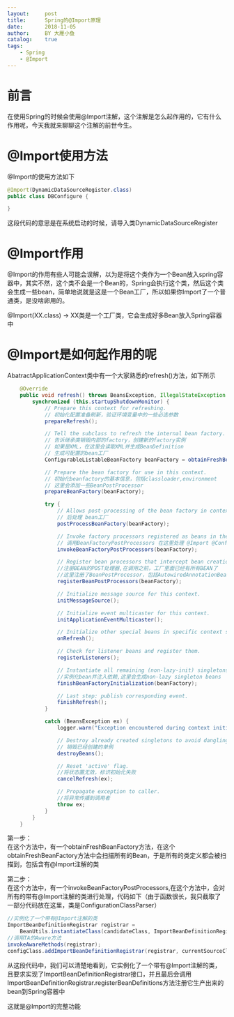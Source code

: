 ```yaml
---
layout:     post
title:      Spring的@Import原理
date:       2018-11-05
author:     BY 大雁小鱼
catalog:    true
tags:
    - Spring
    - @Import
---
```


# 前言
在使用Spring的时候会使用@Import注解，这个注解是怎么起作用的，它有什么作用呢，今天我就来聊聊这个注解的前世今生。

# @Import使用方法
@Import的使用方法如下
```java
@Import(DynamicDataSourceRegister.class)
public class DBConfigure {

}

```
这段代码的意思是在系统启动的时候，请导入类DynamicDataSourceRegister

# @Import作用
@Import的作用有些人可能会误解，以为是将这个类作为一个Bean放入spring容器中，其实不然，这个类不会是一个Bean的，Spring会执行这个类，然后这个类会生成一些bean，简单地说就是这是一个Bean工厂，所以如果你Import了一个普通类，是没啥卵用的。

@Import(XX.class)  ->  XX类是一个工厂类，它会生成好多Bean放入Spring容器中

# @Import是如何起作用的呢
AbatractApplicationContext类中有一个大家熟悉的refresh()方法，如下所示

```java
	@Override
	public void refresh() throws BeansException, IllegalStateException {
		synchronized (this.startupShutdownMonitor) {
			// Prepare this context for refreshing.
			// 初始化配置准备刷新，验证环境变量中的一些必选参数
			prepareRefresh();

			// Tell the subclass to refresh the internal bean factory.
			// 告诉继承类销毁内部的factory，创建新的factory实例
			// 如果是XML，在这里会读取XML并生成BeanDefinition
			// 生成可配置的bean工厂
			ConfigurableListableBeanFactory beanFactory = obtainFreshBeanFactory();

			// Prepare the bean factory for use in this context.
			// 初始化beanfactory的基本信息，包括classloader,environment
			// 这里会添加一些BeanPostProcessor
			prepareBeanFactory(beanFactory);

			try {
				// Allows post-processing of the bean factory in context subclasses.
				// 后处理 bean工厂
				postProcessBeanFactory(beanFactory);

				// Invoke factory processors registered as beans in the context.
				// 调用BeanFactoryPostProcessors 在这里处理 @Import @Configureation这些生成bean的注解信息
				invokeBeanFactoryPostProcessors(beanFactory);

				// Register bean processors that intercept bean creation.
				//注册BEAN的POST处理器,在调用之前，工厂里面已经有所有BEAN了
				//这里注册了BeanPostProcessor，包括AutowiredAnnotationBeanPostProcessor
				registerBeanPostProcessors(beanFactory);

				// Initialize message source for this context.
				initMessageSource();

				// Initialize event multicaster for this context.
				initApplicationEventMulticaster();

				// Initialize other special beans in specific context subclasses.
				onRefresh();

				// Check for listener beans and register them.
				registerListeners();

				// Instantiate all remaining (non-lazy-init) singletons.
				//实例化bean并注入依赖,这里会生成non-lazy singleton beans
				finishBeanFactoryInitialization(beanFactory);

				// Last step: publish corresponding event.
				finishRefresh();
			}

			catch (BeansException ex) {
				logger.warn("Exception encountered during context initialization - cancelling refresh attempt", ex);

				// Destroy already created singletons to avoid dangling resources.
				// 销毁已经创建的单例
				destroyBeans();

				// Reset 'active' flag.
				//将状态置无效，标识初始化失败
				cancelRefresh(ex);

				// Propagate exception to caller.
				//将异常传播到调用者
				throw ex;
			}
		}
	}
```
第一步：  
在这个方法中，有一个obtainFreshBeanFactory方法，在这个obtainFreshBeanFactory方法中会扫描所有的Bean，于是所有的类定义都会被扫描到，包括含有@Import注解的类

第二步：  
在这个方法中，有一个invokeBeanFactoryPostProcessors,在这个方法中，会对所有的带有@Import注解的类进行处理，代码如下（由于函数很长，我只截取了一部分代码放在这里，类是ConfigurationClassParser）

```java
//实例化了一个带有@Import注解的类
ImportBeanDefinitionRegistrar registrar =
    BeanUtils.instantiateClass(candidateClass, ImportBeanDefinitionRegistrar.class);
//调用TA的Aware方法
invokeAwareMethods(registrar);
configClass.addImportBeanDefinitionRegistrar(registrar, currentSourceClass.getMetadata());
````
从这段代码中，我们可以清楚地看到，它实例化了一个带有@Import注解的类，且要求实现了ImportBeanDefinitionRegistrar接口，并且最后会调用ImportBeanDefinitionRegistrar.registerBeanDefinitions方法注册它生产出来的bean到Spring容器中

这就是@Import的完整功能
